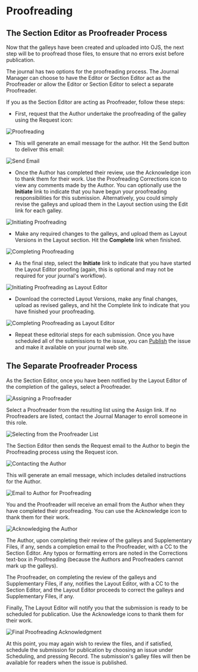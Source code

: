 # Proofreading

## The Section Editor as Proofreader Process

Now that the galleys have been created and uploaded into OJS, the next step will be to proofread those files, to ensure that no errors exist before publication.

The journal has two options for the proofreading process. The Journal Manager can choose to have the Editor or Section Editor act as the Proofreader or allow the Editor or Section Editor to select a separate Proofreader.

If you as the Section Editor are acting as Proofreader, follow these steps:

* First, request that the Author undertake the proofreading of the galley using the Request icon:

![Proofreading](images/chapter8/editor_proof_1.png)

* This will generate an email message for the author. Hit the Send button to deliver this email:

![Send Email](images/chapter8/editor_proof_2.png)

* Once the Author has completed their review, use the Acknowledge icon to thank them for their work. Use the Proofreading Corrections icon to view any comments made by the Author. You can optionally use the **Initiate** link to indicate that you have begun your proofreading responsibilities for this submission. Alternatively, you could simply revise the galleys and upload them in the Layout section using the Edit link for each galley.

![Initiating Proofreading](images/chapter8/editor_proof_3.png)

* Make any required changes to the galleys, and upload them as Layout Versions in the Layout section. Hit the **Complete** link when finished.

![Completing Proofreading](images/chapter8/editor_proof_4.png)

* As the final step, select the **Initiate** link to indicate that you have started the Layout Editor proofing (again, this is optional and may not be required for your journal's workflow).

![Initiating Proofreading as Layout Editor](images/chapter8/editor_proof_5.png)

* Download the corrected Layout Versions, make any final changes, upload as revised galleys, and hit the Complete link to indicate that you have finished your proofreading.

![Completing Proofreading as Layout Editor](images/chapter8/editor_proof_6.png)  

* Repeat these editorial steps for each submission. Once you have scheduled all of the submissions to the issue, you can [Publish](https://docs.pkp.sfu.ca/learning-ojs-2/en/issues) the issue and make it available on your journal web site.

## The Separate Proofreader Process

As the Section Editor, once you have been notified by the Layout Editor of the completion of the galleys, select a Proofreader.

![Assigning a Proofreader](images/chapter8/proof_1.png)

Select a Proofreader from the resulting list using the Assign link. If no Proofreaders are listed, contact the Journal Manager to enroll someone in this role.

![Selecting from the Proofreader List](images/chapter8/proof_2.png)

The Section Editor then sends the Request email to the Author to begin the Proofreading process using the Request icon.

![Contacting the Author](images/chapter8/proof_3.png)  

This will generate an email message, which includes detailed instructions for the Author.

![Email to Author for Proofreading](images/chapter8/proof_4.png)

You and the Proofreader will receive an email from the Author when they have completed their proofreading. You can use the Acknowledge icon to thank them for their work.

![Acknowledging the Author](images/chapter8/proof_5.png)

The Author, upon completing their review of the galleys and Supplementary Files, if any, sends a completion email to the Proofreader, with a CC to the Section Editor. Any typos or formatting errors are noted in the Corrections text-box in Proofreading (because the Authors and Proofreaders cannot mark up the galleys).

The Proofreader, on completing the review of the galleys and Supplementary Files, if any, notifies the Layout Editor, with a CC to the Section Editor, and the Layout Editor proceeds to correct the galleys and Supplementary Files, if any.

Finally, The Layout Editor will notify you that the submission is ready to be scheduled for publication. Use the Acknowledge icons to thank them for their work.

![Final Proofreading Acknowledgment](images/chapter8/editor_proof_7.png)

At this point, you may again wish to review the files, and if satisfied, schedule the submission for publication by choosing an issue under Scheduling, and pressing Record. The submission's galley files will then be available for readers when the issue is published.

